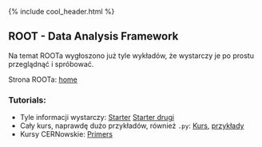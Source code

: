 {% include cool_header.html %}

## ROOT - Data Analysis Framework
Na temat ROOTa wygłoszono już tyle wykładów, że wystarczy je po prostu przeglądnąć i spróbować. <BR>

Strona ROOTa: [home](https://root.cern.ch/)

### Tutorials:
- Tyle informacji wystarczy: [Starter](https://agnieszkamucha.github.io/OPJzM/Files/ROOT_Tutorial_Bose.pdf)
[Starter drugi](https://agnieszkamucha.github.io/OPJzM/Files/Root_basic.pdf)
- Cały kurs, naprawdę dużo przykładów, również `.py`: [Kurs](https://www.nevis.columbia.edu/~seligman/root-class/), [przykłady](https://www.nevis.columbia.edu/~seligman/root-class/files/)
- Kursy CERNowskie: [Primers](https://root.cern.ch/root/htmldoc/guides/primer/ROOTPrimer.html)
